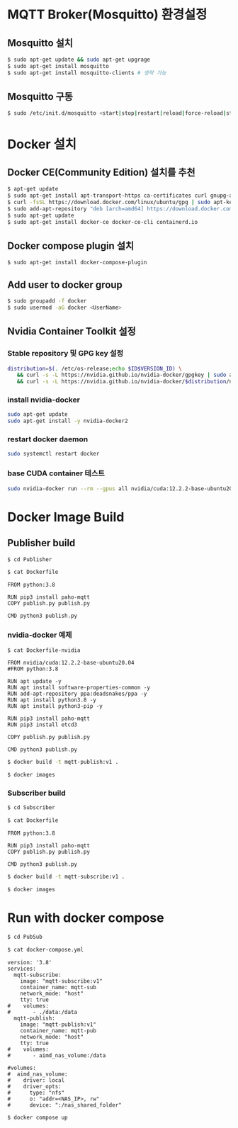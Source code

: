 # MQTT Broker(Mosquitto) 환경설정
## Mosquitto 설치
```sh
$ sudo apt-get update && sudo apt-get upgrage
$ sudo apt-get install mosquitto
$ sudo apt-get install mosquitto-clients # 생략 가능
```

## Mosquitto 구동
```sh
$ sudo /etc/init.d/mosquitto <start|stop|restart|reload|force-reload|status>
```

# Docker 설치
## Docker CE(Community Edition) 설치를 추천
```sh
$ apt-get update
$ sudo apt-get install apt-transport-https ca-certificates curl gnupg-agent software-properties-common
$ curl -fsSL https://download.docker.com/linux/ubuntu/gpg | sudo apt-key add -
$ sudo add-apt-repository "deb [arch=amd64] https://download.docker.com/linux/ubuntu $(lsb_release -cs) stable"
$ sudo apt-get update
$ sudo apt-get install docker-ce docker-ce-cli containerd.io
```
## Docker compose plugin 설치
```sh
$ sudo apt-get install docker-compose-plugin
```

## Add user to docker group
```sh
$ sudo groupadd -f docker
$ sudo usermod -aG docker <UserName>
```
## Nvidia Container Toolkit 설정
### Stable repository 및 GPG key 설정
```sh
distribution=$(. /etc/os-release;echo $ID$VERSION_ID) \
   && curl -s -L https://nvidia.github.io/nvidia-docker/gpgkey | sudo apt-key add - \
   && curl -s -L https://nvidia.github.io/nvidia-docker/$distribution/nvidia-docker.list | sudo tee /etc/apt/sources.list.d/nvidia-docker.list
```
### install nvidia-docker
```sh
sudo apt-get update
sudo apt-get install -y nvidia-docker2
```

### restart docker daemon
```sh
sudo systemctl restart docker
```

### base CUDA container 테스트
```sh
sudo nvidia-docker run --rm --gpus all nvidia/cuda:12.2.2-base-ubuntu20.04 nvidia-smi
```

# Docker Image Build
## Publisher build
```sh
$ cd Publisher
```

```sh
$ cat Dockerfile
```
```
FROM python:3.8

RUN pip3 install paho-mqtt
COPY publish.py publish.py

CMD python3 publish.py
```

### nvidia-docker 예제
```sh
$ cat Dockerfile-nvidia
```
```
FROM nvidia/cuda:12.2.2-base-ubuntu20.04
#FROM python:3.8

RUN apt update -y
RUN apt install software-properties-common -y
RUN add-apt-repository ppa:deadsnakes/ppa -y
RUN apt install python3.8 -y
RUN apt install python3-pip -y

RUN pip3 install paho-mqtt
RUN pip3 install etcd3

COPY publish.py publish.py

CMD python3 publish.py

```


```sh
$ docker build -t mqtt-publish:v1 .
```

```sh
$ docker images
```

### Subscriber build
```sh
$ cd Subscriber
```

```sh
$ cat Dockerfile
```

```
FROM python:3.8

RUN pip3 install paho-mqtt
COPY publish.py publish.py

CMD python3 publish.py
```

```sh
$ docker build -t mqtt-subscribe:v1 .
```

```sh
$ docker images
```

# Run with docker compose

```sh
$ cd PubSub
```

```sh
$ cat docker-compose.yml
```
```
version: '3.8'
services:
  mqtt-subscribe:
    image: "mqtt-subscribe:v1"
    container_name: mqtt-sub
    network_mode: "host"
    tty: true
#    volumes:
#       - ./data:/data
  mqtt-publish:
    image: "mqtt-publish:v1"
    container_name: mqtt-pub
    network_mode: "host"
    tty: true
#    volumes:
#       - aimd_nas_volume:/data

#volumes:
#  aimd_nas_volume:
#    driver: local
#    driver_opts:
#      type: "nfs"
#      o: "addr=<NAS_IP>, rw"
#      device: ":/nas_shared_folder"

```


``` sh
$ docker compose up
```
